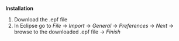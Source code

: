 **Installation**

1. Download the .epf file
2. In Eclipse go to *File* → *Import* → *General* → *Preferences* → *Next* → browse to the downloaded .epf file → *Finish*
